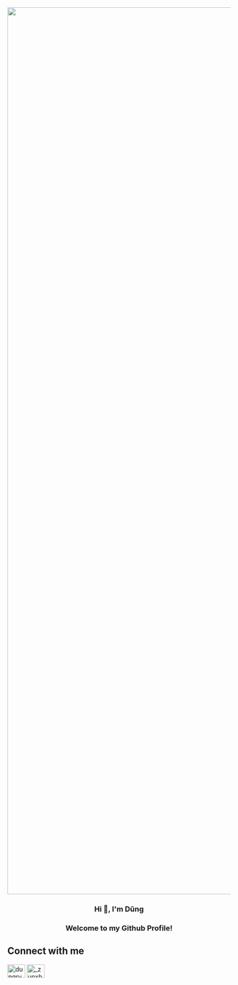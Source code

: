 
 <img src="https://user-images.githubusercontent.com/87605149/250366610-0eefb3d1-190e-4d87-88a9-98877b37a9f2.gif" style="width:2000px"/>
<h3 align="center">Hi 👋, I'm Dũng</h1>
<h3 align="center">Welcome to my Github Profile!</h3>


## Connect with me
<a href="https://fb.com/dungry853" target="blank"><img align="center" src="https://raw.githubusercontent.com/rahuldkjain/github-profile-readme-generator/master/src/images/icons/Social/facebook.svg" alt="dungry853" height="30" width="40" /></a>
<a href="https://instagram.com/_zunxhoof_" target="blank"><img align="center" src="https://raw.githubusercontent.com/rahuldkjain/github-profile-readme-generator/master/src/images/icons/Social/instagram.svg" alt="_zunxhoof_" height="30" width="40" /></a>





